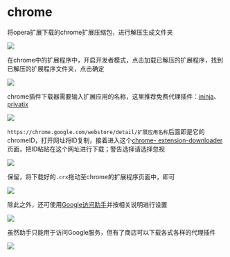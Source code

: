 # chrome

将opera扩展下载的chrome扩展压缩包，进行解压生成文件夹

<!-- ![](https://ipfs.io/ipfs/QmT7Vn1JUHsgRvzm5AfX7akDBvEB7VcnW1uTfR9QtZQLbc?3.png) -->

![](https://raw.githubusercontent.com/loremwalker/fq-book/master/docs/images/2018-05-01_164056.png)

在chrome中的扩展程序中，开启开发者模式，点击加载已解压的扩展程序，找到已解压的扩展程序文件夹，点击确定

<!-- ![](https://ipfs.io/ipfs/QmW44rZLfD9wdmwpUkSmQhhYrGMh3SXvr7xSexyUyXQF9x?1.png) -->

![](https://raw.githubusercontent.com/loremwalker/fq-book/master/docs/images/2018-05-01_164619.png)

chrome插件下载器需要输入扩展应用的名称，这里推荐免费代理插件：[ininja](https://ininja.org/)、[privatix](https://privatix.com/)

<!-- ![](https://ipfs.io/ipfs/QmXxyd7LKPB7GFD82DGFhHeHo3WAptztEYeHtmnuXzGZud?2.png) -->

![](https://raw.githubusercontent.com/loremwalker/fq-book/master/docs/images/2018-05-01_153439.png)

`https://chrome.google.com/webstore/detail/扩展应用名称`后面即是它的chromeID，打开网址将ID复制，接着进入这个[chrome- extension-downloader](https://chrome-extension-downloader.com/)页面，把ID粘贴在这个网址进行下载；警告选择请选择忽视

<!-- ![](https://ipfs.io/ipfs/QmZucqRU4mUnRczUnC7avan6LFiXAsiKzzmDBDoLX6XxeT?3.png) -->

![](https://raw.githubusercontent.com/loremwalker/fq-book/master/docs/images/2018-05-01_153929.png)

保留，将下载好的`.crx`拖动至chrome的扩展程序页面中，即可

<!-- ![](https://ipfs.io/ipfs/QmXdxTD6RBijvGmfSQK8SenmSqi5bvCWcT2aAdY7ACzped?0.png) -->

![](https://raw.githubusercontent.com/loremwalker/fq-book/master/docs/images/2018-05-01_154821.png)

除此之外，还可使用[Google访问助手](http://www.ggfwzs.com/)并按相关说明进行设置

<!-- ![](https://ipfs.io/ipfs/QmYXeM1YztaipcumewNYqQmNGSjPj6E4uspjGvSwfxYuaE?2.png) -->

![](https://raw.githubusercontent.com/loremwalker/fq-book/master/docs/images/2018-04-28_214301.png)

虽然助手只能用于访问Google服务，但有了商店可以下载各式各样的代理插件 

<!-- ![](https://ipfs.io/ipfs/Qmd3XDfNV6QswghKe7nmrP2by3cxzgT1TEMdVTuTunWyfb?4.png) -->

![](https://raw.githubusercontent.com/loremwalker/fq-book/master/docs/images/2018-04-28_220028.png)




